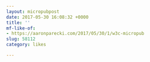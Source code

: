 ```yaml
---
layout: micropubpost
date: 2017-05-30 16:08:32 +0000
title: ''
mf-like-of:
- https://aaronparecki.com/2017/05/30/1/w3c-micropub
slug: 58112
category: likes

---
```

